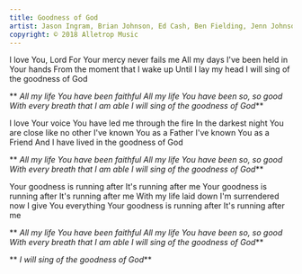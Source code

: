```yaml
---
title: Goodness of God
artist: Jason Ingram, Brian Johnson, Ed Cash, Ben Fielding, Jenn Johnson
copyright: © 2018 Alletrop Music
---
```

I love You, Lord
For Your mercy never fails me
All my days
I've been held in Your hands
From the moment that I wake up
Until I lay my head
I will sing
 of the goodness of God

 ** *All my life You have been faithful
  All my life You have been so, so good
  With every breath that I am able
  I will sing of the goodness of God***

I love Your voice
You have led me through the fire
In the darkest night
You are close like no other
I've known You as a Father
I've known You as a Friend
And I have lived
 in the goodness of God

 ** *All my life You have been faithful
  All my life You have been so, so good
  With every breath that I am able
  I will sing of the goodness of God***

Your goodness is running after
 It's running after me
Your goodness is running after
 It's running after me
With my life laid down
 I'm surrendered now
I give You everything
Your goodness is running after
 It's running after me

 ** *All my life You have been faithful
  All my life You have been so, so good
  With every breath that I am able
  I will sing of the goodness of God***

 ** *I will sing of the goodness of God***